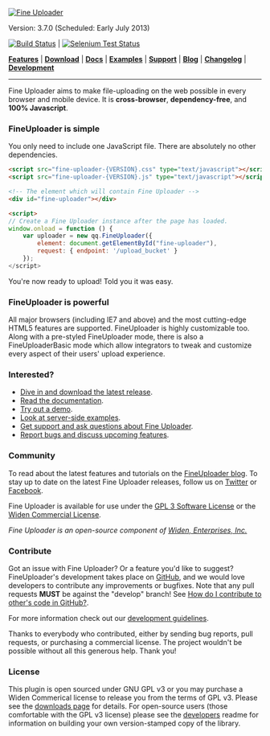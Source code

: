 [![Fine Uploader](http://fineuploader.com/img/FineUploader_logo.png)](http://fineuploader.com/)

Version: 3.7.0 (Scheduled: Early July 2013)

[![Build Status](https://www.travis-ci.org/Widen/fine-uploader.png)](https://www.travis-ci.org/Widen/fine-uploader?branch=develop) | [![Selenium Test Status](https://saucelabs.com/buildstatus/feltnerm)](https://saucelabs.com/u/fineuploader)

[**Features**](docs/features.md) |
[**Download**](http://fineuploader.com/downloads.html) |
[**Docs**](docs/documentation.md) |
[**Examples**](http://fineuploader.com/#demo) |
[**Support**](docs/support.md) |
[**Blog**](http://blog.fineuploader.com/) | 
[**Changelog**](http://blog.fineuploader.com/2013/05/fine-uploader-36.html) |
[**Development**](docs/development.md)

---

Fine Uploader aims to make file-uploading on the web possible in every browser and mobile device. It is **cross-browser**, **dependency-free**, and **100% Javascript**. 

### FineUploader is simple

You only need to include one JavaScript file. There are absolutely no other dependencies. 

```html
<script src="fine-uploader-{VERSION}.css" type="text/javascript"></script>
<script src="fine-uploader-{VERSION}.js" type="text/javascript"></script>

<!-- The element which will contain Fine Uploader -->
<div id="fine-uploader"></div>

<script>        
// Create a Fine Uploader instance after the page has loaded.
window.onload = function () {
    var uploader = new qq.FineUploader({
        element: document.getElementById("fine-uploader"),
        request: { endpoint: '/upload_bucket' }
    });   
</script>
```
    
You're now ready to upload! Told you it was easy.
    
### FineUploader is powerful

All major browsers (including IE7 and above) and the most cutting-edge HTML5 features are supported. FineUploader is highly customizable too. Along with a pre-styled FineUploader mode, there is also a FineUploaderBasic mode which allow integrators to tweak and customize every aspect of their users' upload experience.

### Interested?

- [Dive in and download the latest release](http://fineuploader.com/downloads.html).
- [Read the documentation](docs/documentation.md).
- [Try out a demo](http://fineuploader.com/#demo).
- [Look at server-side examples](https://github.com/Widen/fine-uploader-server).
- [Get support and ask questions about Fine Uploader](http://stackoverflow.com/questions/tagged/fine-uploader).
- [Report bugs and discuss upcoming features](https://github.com/Widen/fine-uploader/issues).

### Community

To read about the latest features and tutorials on the [FineUploader blog](http://blog.fineuploader.com/). To stay up to date on the latest Fine Uploader releases, follow us on [Twitter](https://twitter.com/fineuploader) or [Facebook](https://www.facebook.com/fineuploader).

Fine Uploader is available for use under the [GPL 3 Software License](https://www.gnu.org/licenses/gpl-3.0-standalone.html) or the [Widen Commercial License](http://fineuploader.com/licensing.html).

*Fine Uploader is an open-source component of [Widen, Enterprises, Inc.](http://www.widen.com/)*

### Contribute

Got an issue with Fine Uploader? Or a feature you'd like to suggest? FineUploader's development takes place on [GitHub](https://github.com/Widen/fine-uploader), and we would love developers to contribute any improvements or bugfixes. Note that any pull requests **MUST** be against the "develop" branch! See [How do I contribute to other's code in GitHub?](http://stackoverflow.com/questions/4384776/how-do-i-contribute-to-others-code-in-github).

For more information check out our [development guidelines](docs/development.md).

Thanks to everybody who contributed, either by sending bug reports, pull requests, or purchasing a commercial license. The project wouldn't be possible without all this generous help. Thank you!

### License ###
This plugin is open sourced under GNU GPL v3 or you may purchase a Widen Commerical license to release you from the terms of
GPL v3.  Please see the [downloads page](http://fineuploader.com/downloads.html) for details.  For open-source users (those
comfortable with the GPL v3 license) please see the [developers](docs/development.md) readme for information on building
your own version-stamped copy of the library.
